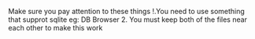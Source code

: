 Make sure you pay attention to these things
!.You need to use something that supprot sqlite eg: DB Browser
2. You must keep both of the files near each other to make this work
